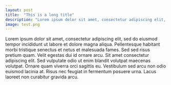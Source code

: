 ```yaml
---
layout: post
title:  "This is a long title"
description: "Lorem ipsum dolor sit amet, consectetur adipiscing elit, sed do eiusmod tempor incididunt ut labore et dolore magna aliqua. Pellentesque habitant morbi tristique senectus et netus et malesuada fames. Sed sed risus pretium quam. Velit egestas dui id ornare arcu."
image: test.png
---
```


Lorem ipsum dolor sit amet, consectetur adipiscing elit, sed do eiusmod tempor incididunt ut labore et dolore magna aliqua. Pellentesque habitant morbi tristique senectus et netus et malesuada fames. Sed sed risus pretium quam. Velit egestas dui id ornare arcu. Sit amet consectetur adipiscing elit. Sed vulputate odio ut enim blandit volutpat maecenas volutpat. Ornare quam viverra orci sagittis eu. Vestibulum sed arcu non odio euismod lacinia at. Risus nec feugiat in fermentum posuere urna. Lacus laoreet non curabitur gravida arcu.
